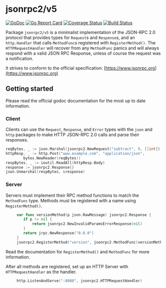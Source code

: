 # jsonrpc2/v5
[![GoDoc](https://godoc.org/github.com/AdamSLevy/jsonrpc2?status.svg)](https://godoc.org/github.com/AdamSLevy/jsonrpc2)
[![Go Report Card](https://goreportcard.com/badge/github.com/AdamSLevy/jsonrpc2)](https://goreportcard.com/report/github.com/AdamSLevy/jsonrpc2)
[![Coverage Status](https://coveralls.io/repos/github/AdamSLevy/jsonrpc2/badge.svg?branch=master)](https://coveralls.io/github/AdamSLevy/jsonrpc2?branch=master)
[![Build Status](https://travis-ci.org/AdamSLevy/jsonrpc2.svg?branch=master)](https://travis-ci.org/AdamSLevy/jsonrpc2)

Package `jsonrpc2/v5` is a minimalist implementation of the JSON-RPC 2.0
protocol that provides types for `Request`s and `Response`s, and an
`http.Handler` that calls `MethodFunc`s registered with `RegisterMethod()`. The
`HTTPRequestHandler` will recover from any `MethodFunc` panics and will always
respond with a valid JSON RPC Response, unless of course the request was a
notification.

It strives to conform to the official specification:
[https://www.jsonrpc.org](https://www.jsonrpc.org)


## Getting started
Please read the official godoc documentation for the most up to date
information.

### Client

Clients can use the `Request`, `Response`, and `Error` types with the `json`
and `http` packages to make HTTP JSON-RPC 2.0 calls and parse their responses.
```go
reqBytes, _ := json.Marshal(jsonrpc2.NewRequest("subtract", 0, []int{5, 1}))
httpResp, _ := http.Post("www.example.com", "application/json",
        bytes.NewReader(reqBytes))
respBytes, _ := ioutil.ReadAll(httpResp.Body)
response := jsonrpc2.Response{}
json.Unmarshal(respBytes, &response)
```

### Server

Servers must implement their RPC method functions to match the `MethodFunc`
type. Methods must be registered with a name using `RegisterMethod()`.
```go
     var func versionMethod(p json.RawMessage) jsonrpc2.Response {
     	if p != nil {
     		return jsonrpc2.NewInvalidParamsErrorResponse(nil)
     	}
     	return jrpc.NewResponse("0.0.0")
     }
     jsonrpc2.RegisterMethod("version", jsonrpc2.MethodFunc(versionMethod))
```
Read the documentation for `RegisterMethod()` and `MethodFunc` for more
information.

After all methods are registered, set up an HTTP Server with
`HTTPRequestHandler` as the handler.
```go
     http.ListenAndServe(":8080", jsonrpc2.HTTPRequestHandler)
```
